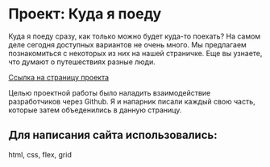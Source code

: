 # Проект: Куда я поеду

Куда я поеду сразу, как только можно будет куда-то поехать? На самом деле сегодня доступных вариантов не очень много. Мы предлагаем познакомиться с некоторых из них на нашей страничке. Еще вы узнаете, что думают о путешествиях разные люди.

[Ссылка на страницу проекта](https://maks-well-88.github.io/kuda-ya-poedu/)

Целью проектной работы было наладить взаимодействие разработчиков через Github. Я и напарник писали каждый свою часть, которые затем объеденились в данную страницу.

## Для написания сайта использовались:
html, css, flex, grid
